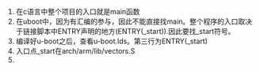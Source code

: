 1. 在c语言中整个项目的入口就是main函数
2. 在uboot中，因为有汇编的参与，因此不能直接找main。整个程序的入口取决于链接脚本中ENTRY声明的地方(ENTRY(_start)).因此要找_start符号。
3. 编译好u-boot之后，查看u-boot.lds。第三行为ENTRY(_start)
4. 入口点_start在arch/arm/lib/vectors.S
5.